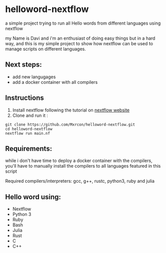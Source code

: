 # helloword-nextflow
a simple project trying to run all Hello words from different languages using nextflow

my Name is Davi and i'm an enthusiast of doing easy things but in a hard way, and this is my simple project to show how nextflow can be used to manage scripts on different languages.

## Next steps:
* add new langugages
* add a docker container with all compilers


## Instructions

1. Install nextflow following the tutorial on [nextflow website](nextflow.io)
2. Clone and run it : 

```
git clone https://github.com/Mxrcon/helloword-nextflow.git
cd helloword-nextflow
nextflow run main.nf 

```
## Requirements:

while i don't have time to deploy a docker container with the compilers, you'll have to manually install the compilers to all languages featured in this script

Required compilers/interpreters: gcc, g++, rustc, python3, ruby and julia

## Hello word using:

* Nextflow
* Python 3
* Ruby
* Bash
* Julia
* Rust
* C
* C++

